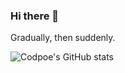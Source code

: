 ### Hi there 👋

Gradually, then suddenly.

![Codpoe's GitHub stats](https://github-readme-stats.vercel.app/api?username=CanXueOrangeCat&theme=vue&show_icons=true&hide_title=true&&count_private=true)

<!-- ![Top Languages Card](https://github-readme-stats.vercel.app/api/top-langs/?username=CanXueOrangeCat&layout=compact) -->
<!--
**Leoragelove/Leoragelove** is a ✨ _special_ ✨ repository because its `README.md` (this file) appears on your GitHub profile.

Here are some ideas to get you started:

- 🔭 I’m currently working on ...
- 🌱 I’m currently learning ...
- 👯 I’m looking to collaborate on ...
- 🤔 I’m looking for help with ...
- 💬 Ask me about ...
- 📫 How to reach me: ...
- 😄 Pronouns: ...
- ⚡ Fun fact: ...
-->
